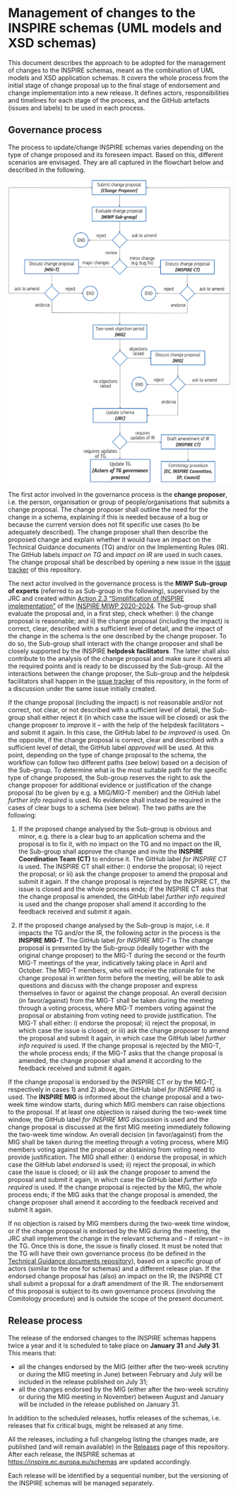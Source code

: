 # Management of changes to the INSPIRE schemas (UML models and XSD schemas)

This document describes the approach to be adopted for the management of changes to the INSPIRE schemas, meant as the combination of UML models and XSD application schemas. It covers the whole process from the initial stage of change proposal up to the final stage of endorsement and change implementation into a new release. It defines actors, responsibilities and timelines for each stage of the process, and the GitHub artefacts (issues and labels) to be used in each process.

## Governance process

The process to update/change INSPIRE schemas varies depending on the type of change proposed and its foreseen impact. Based on this, different scenarios are envisaged. They are all captured in the flowchart below and described in the following.

<img src="https://github.com/INSPIRE-MIF/application-schemas/blob/main/governance-release-process/workflow_v3.png?raw=true" width="800">

The first actor involved in the governance process is the **change proposer**, i.e. the person, organisation or group of people/organisations that submits a change proposal. The change proposer shall outline the need for the change in a schema, explaining if this is needed because of a bug or because the current version does not fit specific use cases (to be adequately described). The change proposer shall then describe the proposed change and explain whether it would have an impact on the Technical Guidance documents (TG) and/or on the Implementing Rules (IR). The GitHub labels _impact on TG_ and _impact on IR_ are used in such cases. The change proposal shall be described by opening a new issue in the [issue tracker](https://github.com/INSPIRE-MIF/application-schemas/issues) of this repository.

The next actor involved in the governance process is the **MIWP Sub-group of experts** (referred to as Sub-group in the following), supervised by the JRC and created within [Action 2.3 “Simplification of INSPIRE implementation”](https://webgate.ec.europa.eu/fpfis/wikis/display/InspireMIG/Action+2.3+Simplification+of+INSPIRE+implementation) of the [INSPIRE MIWP 2020-2024](https://webgate.ec.europa.eu/fpfis/wikis/display/InspireMIG/INSPIRE+work+programme+2021-24). The Sub-group shall evaluate the proposal and, in a first step, check whether: i) the change proposal is reasonable; and ii) the change proposal (including the impact) is correct, clear, described with a sufficient level of detail, and the impact of the change in the schema is the one described by the change proposer. To do so, the Sub-group shall interact with the change proposer and shall be closely supported by the INSPIRE **helpdesk facilitators**. The latter shall also contribute to the analysis of the change proposal and make sure it covers all the required points and is ready to be discussed by the Sub-group. All the interactions between the change proposer, the Sub-group and the helpdesk facilitators shall happen in the [issue tracker](https://github.com/INSPIRE-MIF/application-schemas/issues) of this repository, in the form of a discussion under the same issue initially created.

If the change proposal (including the impact) is not reasonable and/or not correct, not clear, or not described with a sufficient level of detail, the Sub-group shall either reject it (in which case the issue will be closed) or ask the change proposer to improve it – with the help of the helpdesk facilitators – and submit it again. In this case, the GitHub label _to be improved_ is used. On the opposite, if the change proposal is correct, clear and described with a sufficient level of detail, the GitHub label _approved_ will be used. At this point, depending on the type of change proposal to the schema, the workflow can follow two different paths (see below) based on a decision of the Sub-group. To determine what is the most suitable path for the specific type of change proposed, the Sub-group reserves the right to ask the change proposer for additional evidence or justification of the change proposal (to be given by e.g. a MIG/MIG-T member) and the GitHub label _further info required_ is used. No evidence shall instead be required in the cases of clear bugs to a schema (see below). The two paths are the following:

1) If the proposed change analysed by the Sub-group is obvious and minor, e.g. there is a clear bug to an application schema and the proposal is to fix it, with no impact on the TG and no impact on the IR, the Sub-group shall approve the change and invite the **INSPIRE Coordination Team (CT)** to endorse it. The GitHub label _for INSPIRE CT_ is used. The INSPIRE CT shall either: i) endorse the proposal; ii) reject the proposal; or iii) ask the change proposer to amend the proposal and submit it again. If the change proposal is rejected by the INSPIRE CT, the issue is closed and the whole process ends; if the INSPIRE CT asks that the change proposal is amended, the GitHub label _further info required_ is used and the change proposer shall amend it according to the feedback received and submit it again.
 
2) If the proposed change analysed by the Sub-group is major, i.e. it impacts the TG and/or the IR, the following actor in the process is the **INSPIRE MIG-T**. The GitHub label _for INSPIRE MIG-T_ is The change proposal is presented by the Sub-group (ideally together with the original change proposer) to the MIG-T during the second or the fourth MIG-T meetings of the year, indicatively taking place in April and October. The MIG-T members, who will receive the rationale for the change proposal in written form before the meeting, will be able to ask questions and discuss with the change proposer and express themselves in favor or against the change proposal. An overall decision (in favor/against) from the MIG-T shall be taken during the meeting through a voting process, where MIG-T members voting against the proposal or abstaining from voting need to provide justification. The MIG-T shall either: i) endorse the proposal; ii) reject the proposal, in which case the issue is closed; or iii) ask the change proposer to amend the proposal and submit it again, in which case the GitHub label _further info required_ is used. If the change proposal is rejected by the MIG-T, the whole process ends; if the MIG-T asks that the change proposal is amended, the change proposer shall amend it according to the feedback received and submit it again. 

If the change proposal is endorsed by the INSPIRE CT or by the MIG-T, respectively in cases 1) and 2) above, the GitHub label _for INSPIRE MIG_ is used. The **INSPIRE MIG** is informed about the change proposal and a two-week time window starts, during which MIG members can raise objections to the proposal. If at least one objection is raised during the two-week time window, the GitHub label _for INSPIRE MIG discussion_ is used and the change proposal is discussed at the first MIG meeting immediately following the two-week time window. An overall decision (in favor/against) from the MIG shall be taken during the meeting through a voting process, where MIG members voting against the proposal or abstaining from voting need to provide justification. The MIG shall either: i) endorse the proposal, in which case the GitHub label _endorsed_ is used; ii) reject the proposal, in which case the issue is closed; or iii) ask the change proposer to amend the proposal and submit it again, in which case the GitHub label _further info required_ is used. If the change proposal is rejected by the MIG, the whole process ends; if the MIG asks that the change proposal is amended, the change proposer shall amend it according to the feedback received and submit it again.

If no objection is raised by MIG members during the two-week time window, or if the change proposal is endorsed by the MIG during the meeting, the JRC shall implement the change in the relevant schema and – if relevant – in the TG. Once this is done, the issue is finally closed. It must be noted that the TG will have their own governance process (to be defined in the [Technical Guidance documents repository](https://github.com/INSPIRE-MIF/technical-guidelines)), based on a specific group of actors (similar to the one for schemas) and a different release plan. If the endorsed change proposal has (also) an impact on the IR, the INSPIRE CT shall submit a proposal for a draft amendment of the IR. The endorsement of this proposal is subject to its own governance process (involving the Comitology procedure) and is outside the scope of the present document.

## Release process

The release of the endorsed changes to the INSPIRE schemas happens twice a year and it is scheduled to take place on **January 31** and **July 31**. This means that:

* all the changes endorsed by the MIG (either after the two-week scrutiny or during the MIG meeting in June) between February and July will be included in the release published on July 31;
* all the changes endorsed by the MIG (either after the two-week scrutiny or during the MIG meeting in November) between August and January will be included in the release published on January 31.

In addition to the scheduled releases, hotfix releases of the schemas, i.e. releases that fix critical bugs, might be released at any time.

All the releases, including a full changelog listing the changes made, are published (and will remain available) in the [Releases](https://github.com/INSPIRE-MIF/application-schemas/releases) page of this repository. After each release, the INSPIRE schemas at https://inspire.ec.europa.eu/schemas are updated accordingly.

Each release will be identified by a sequential number, but the versioning of the INSPIRE schemas will be managed separately.
